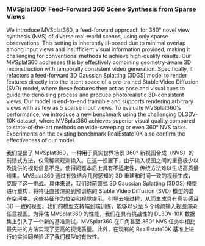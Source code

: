 ### MVSplat360: Feed-Forward 360 Scene Synthesis from Sparse Views

We introduce MVSplat360, a feed-forward approach for 360° novel view synthesis (NVS) of diverse real-world scenes, using only sparse observations. This setting is inherently ill-posed due to minimal overlap among input views and insufficient visual information provided, making it challenging for conventional methods to achieve high-quality results. Our MVSplat360 addresses this by effectively combining geometry-aware 3D reconstruction with temporally consistent video generation. Specifically, it refactors a feed-forward 3D Gaussian Splatting (3DGS) model to render features directly into the latent space of a pre-trained Stable Video Diffusion (SVD) model, where these features then act as pose and visual cues to guide the denoising process and produce photorealistic 3D-consistent views. Our model is end-to-end trainable and supports rendering arbitrary views with as few as 5 sparse input views. To evaluate MVSplat360's performance, we introduce a new benchmark using the challenging DL3DV-10K dataset, where MVSplat360 achieves superior visual quality compared to state-of-the-art methods on wide-sweeping or even 360° NVS tasks. Experiments on the existing benchmark RealEstate10K also confirm the effectiveness of our model.

我们提出了 MVSplat360，一种用于真实世界场景 360° 新视图合成（NVS）的前馈式方法，仅需稀疏观测输入。在这一设置下，由于输入视图之间的重叠极少以及提供的视觉信息不足，使得问题本质上具有不适定性，传统方法难以生成高质量结果。MVSplat360 通过有效结合几何感知的 3D 重建和时间一致的视频生成，克服了这一挑战。具体来说，我们对前馈式 3D Gaussian Splatting (3DGS) 模型进行重构，将特征直接渲染到预训练的 Stable Video Diffusion (SVD) 模型的潜在空间中。这些特征作为位姿和视觉提示，引导去噪过程，从而生成具有真实感且 3D 一致的视图。我们的模型支持端到端训练，能够以少至 5 个稀疏输入视图渲染任意视图。为评估 MVSplat360 的性能，我们在具有挑战性的 DL3DV-10K 数据集上引入了一个新的基准测试，MVSplat360 在广角甚至 360° NVS 任务中相比最先进的方法实现了更高的视觉质量。此外，在现有的 RealEstate10K 基准上进行的实验同样验证了我们模型的有效性。

